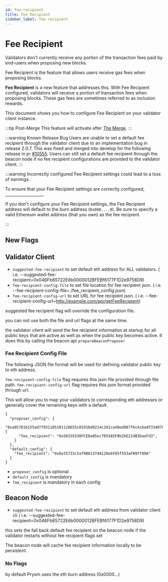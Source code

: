 ```yaml
---
id: fee-recipient
title: Fee Recipient
sidebar_label: fee recipient
---
```


# Fee Recipient

Validators don't currently receive any portion of the transaction fees paid by end-users when proposing new blocks.

Fee Recipient is the feature that allows users receive gas fees when proposing blocks.

**Fee Recipient** is a new feature that addresses this. With Fee Recipient configured, validators will receive a portion of transaction fees when proposing blocks. These gas fees are sometimes referred to as inclusion rewards.

This document shows you how to configure Fee Recipient on your validator client instance. 

:::tip Post-Merge
This feature will activate after [The Merge](https://ethereum.org/en/upgrades/merge/).
:::

:::warning Known Release Bug
Users are unable to set a default fee recipient through the validator client due to an implementation bug in release 2.0.7. This was fixed and merged into develop for the following release in pr [#10555](https://github.com/prysmaticlabs/prysm/pull/10555). Users can still set a default fee recipient through the beacon node if no fee recipient configurations are provided to the validator client.
:::

:::warning Incorrectly configured Fee Recipient settings could lead to a loss of earnings.

To ensure that your Fee Recipient settings are correctly configured, ___________________.

If you don't configure your Fee Recipient settings, the Fee Recipient address will default to the burn address (`0x000....0`). Be sure to specify a valid Ethereum wallet address (that you own) as the fee recipient. 

:::

## New Flags


## Validator Client
- `suggested-fee-recipient` to set default eth address for ALL validators.
( i.e. --suggested-fee-recipient=0x046Fb65722E6b0000012BFEBf6177F1D2e9758D9)
- `fee-recipient-config-file` to set file location for fee recipient json. 
( i.e. --fee-recipient-config-file=./fee_recipient_config.json)
- `fee-recipient-config-url` to set URL for fee recipient json.
( i.e. --fee-recipient-config-url=http://example.com/api/getFeeRecipient)

suggested fee recipient flag will override the configuration file.

you can not use both the file and url flags at the same time.

the validator client will send the fee recipient information at startup for all public keys that are active
as well as when the public key becomes active. It does this by calling the beacon api `prepareBeaconProposer`


### Fee Recipient Config File 

The following JSON file format will be used for defining validator public key to eth address.

`fee-recipient-config-file` flag requires this json file provided through file path.
`fee-recipient-config-url` flag requires this json format provided through url.

This will allow you to map your validators to corresponding eth addresses or generally cover the remaining keys with a default.

```
{
  "proposer_config": {
    "0xa057816155ad77931185101128655c0191bd0214c201ca48ed887f6c4c6adf334070efcd75140eada5ac83a92506dd7a": {
      "fee_recipient": "0x50155530FCE8a85ec7055A5F8b2bE214B3DaeFd3",
    }
  },
  "default_config": {
    "fee_recipient": "0x6e35733c5af9B61374A128e6F85f553aF09ff89A"
  }
}
```
- `proposer_config` is optional
- `default_config` is mandatory
- `fee_recipient` is mandatory in each config


## Beacon Node
- `suggested-fee-recipient` to set default eth address from validator client cli 
( i.e. --suggested-fee-recipient=0x046Fb65722E6b0000012BFEBf6177F1D2e9758D9)

this sets the fall back default fee recipient on the beacon node if the validator restarts without fee recipient flags set

The beacon node will cache fee recipient information locally to be persistent.

### No Flags
by default Prysm uses the eth burn address (0x0000...) 
